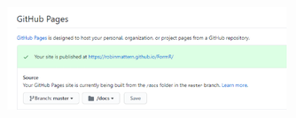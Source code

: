 
<style>
img[src*="#img1"] {
     width:        600px;
     margin:       5px  0px 15px 40px;    /* top, right, bottom, left */
     box-shadow:   5px 10px 12px  4px #888888;
     }
</style>

![Setup Github Pages](images/et0101-01_Setup-Github-Pages.png#img1 "Setup Github Pages")